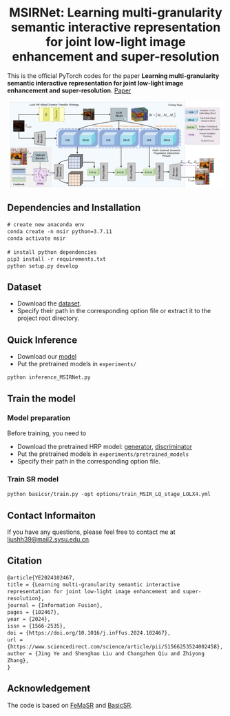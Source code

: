 <h1 align="center">MSIRNet: Learning multi-granularity semantic interactive representation for joint low-light image enhancement and super-resolution</h1>

This is the official PyTorch codes for the paper **Learning multi-granularity semantic interactive representation for joint low-light image enhancement and super-resolution**. [Paper](https://www.sciencedirect.com/science/article/pii/S1566253524002458)  

![framework_img](framework.png)

## Dependencies and Installation

```
# create new anaconda env
conda create -n msir python=3.7.11
conda activate msir 

# install python dependencies
pip3 install -r requirements.txt
python setup.py develop
```


## Dataset

- Download the [dataset](https://pan.baidu.com/s/1d7bO9lZrbpbxoX-Zl7ub2w?pwd=lyc9).
- Specify their path in the corresponding option file or extract it to the project root directory.

## Quick Inference
- Download our [model](https://github.com/liushh39/MSIRNet/releases/download/v1.0.0/net_g_111250.pth)
- Put the pretrained models in `experiments/`

```
python inference_MSIRNet.py
```

## Train the model

### Model preparation

Before training, you need to
- Download the pretrained HRP model: [generator](https://github.com/liushh39/MSIRNet/releases/download/v1.0.0/FeMaSR_HRP_model_g.pth), [discriminator](https://github.com/liushh39/MSIRNet/releases/download/v1.0.0/FeMaSR_HRP_model_d.pth) 
- Put the pretrained models in `experiments/pretrained_models`
- Specify their path in the corresponding option file.

### Train SR model

```
python basicsr/train.py -opt options/train_MSIR_LQ_stage_LOLX4.yml
```

## Contact Informaiton
If you have any questions, please feel free to contact me at liushh39@mail2.sysu.edu.cn.

## Citation
```
@article{YE2024102467,
title = {Learning multi-granularity semantic interactive representation for joint low-light image enhancement and super-resolution},
journal = {Information Fusion},
pages = {102467},
year = {2024},
issn = {1566-2535},
doi = {https://doi.org/10.1016/j.inffus.2024.102467},
url = {https://www.sciencedirect.com/science/article/pii/S1566253524002458},
author = {Jing Ye and Shenghao Liu and Changzhen Qiu and Zhiyong Zhang},
}
```

## Acknowledgement

The code is based on [FeMaSR](https://github.com/chaofengc/FeMaSR) and [BasicSR](https://github.com/xinntao/BasicSR).
